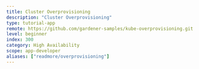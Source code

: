 ```yaml
---
title: Cluster Overprovisioning
description: "Cluster Overprovisioning"
type: tutorial-app
remote: https://github.com/gardener-samples/kube-overprovisioning.git
level: beginner
index: 300
category: High Availability
scope: app-developer
aliases: ["readmore/overprovisioning"]
---
```

